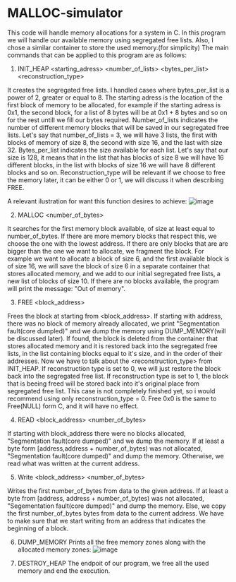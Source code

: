 # MALLOC-simulator

  This code will handle memory allocations for a system in C.
In this program we will handle our available memory using segregated free lists.
Also, I chose a similar container to store the used memory.(for simplicity)
  The main commands that can be applied to this program
are as follows:
1) INIT_HEAP <starting_adress> <number_of_lists> <bytes_per_list> <reconstruction_type>

 It creates the segregated free lists. I handled cases where bytes_per_list is a power of 2,
greater or equal to 8. The starting adress is the location of the first block of memory to be
allocated, for example if the starting adress is 0x1, the second block, for a list of 8 bytes
will be at 0x1 + 8 bytes and so on for the rest untill we fill our bytes required.
  Number_of_lists indicates the number of different memory blocks that will be saved in our segregated free lists.
Let's say that number_of_lists = 3, we will have 3 lists, the first with blocks of memory of size 8, the second
with size 16, and the last with size 32.
  Bytes_per_list indicates the size available for each list. Let's say that our size is 128, it means that in the
list that has blocks of size 8 we will have 16 different blocks, in the list with blocks of size 16 we will have 8
different blocks and so on.
  Reconstruction_type will be relevant if we choose to free the memory later, it can be either 0 or 1, we will discuss
it when describing FREE.

 A relevant ilustration for want this function desires to achieve:
![image](https://github.com/user-attachments/assets/fd1df3a2-9605-4a4f-a78b-ded24565baa6)


2) MALLOC <number_of_bytes>

  It searches for the first memory block available, of size at least equal to number_of_bytes.
If there are more memory blocks that respect this, we choose the one with the lowest address.
If there are only blocks that are are bigger than the one we want to allocate, we fragment the block.
For example we want to allocate a block of size 6, and the first available block is of size 16, we will
save the block of size 6 in a separate container that stores allocated memory, and we add to our initial
segregated free lists, a new list of blocks of size 10.
  If there are no blocks available, the program will print the message: "Out of memory".

3) FREE <block_address>

  Frees the block at starting from <block_address>. If starting with address, there was no block of memory already
allocated, we print "Segmentation fault(core dumpled)" and we dump the memory using DUMP_MEMORY(will be discussed later).
If found, the block is deleted from the container that stores allocated memory and it is restored back into the segregated
free lists, in the list containing blocks equal to it's size, and in the order of their addresses.
  Now we have to talk about the <reconstruction_type> from INIT_HEAP. If reconstruction type is set to 0,
we will just restore the block back into the segregated free list. If reconstruction type is set to 1, the block that is beeing
freed will be stored back into it's original place from segregated free list. This case is not completely finished yet, so i would
recommend using only reconstruction_type = 0.
  Free 0x0 is the same to Free(NULL) form C, and it will have no effect.

4) READ <block_address> <number_of_bytes>

  If starting with block_address there were no blocks allocated, "Segmentation fault(core dumped)" and we dump the memory. If at least a byte form [address,address + number_of_bytes)
was not allocated, "Segmentation fault(core dumped)" and dump the memory. Otherwise, we read what was written at the current address.

5) Write <block_address> <data> <number_of_bytes>

  Writes the first number_of_bytes from data to the given address. If at least a byte from [address, address + number_of_bytes) was not allocated,
"Segementation fault(core dumped)" and dump the memory. Else, we copy the first number_of_bytes bytes from data to the current address. We have to make sure
that we start writing from an address that indicates the beginning of a block.

6) DUMP_MEMORY
   Prints all the free memory zones along with the allocated memory zones:
   ![image](https://github.com/user-attachments/assets/5ce8bcda-1c9c-411e-a4bb-edd948424d9e)

7) DESTROY_HEAP
   The endpoit of our program, we free all the used memory and end the execution.

